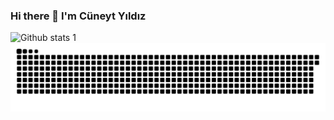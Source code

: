 ### Hi there 👋 I'm Cüneyt Yıldız
![Github stats 1](https://github-readme-stats.vercel.app/api?username=Cuneytyildiz&show_icons=true&theme=gradient)
![github contribution grid snake animation](https://raw.githubusercontent.com/cuneytyildiz/cuneytyildiz/output/github-contribution-grid-snake.svg)
<!--
**Cuneytyildiz/cuneytyildiz** is a ✨ _special_ ✨ repository because its `README.md` (this file) appears on your GitHub profile.

Here are some ideas to get you started:

- 🔭 I’m currently working on ...
- 🌱 I’m currently learning ...
- 👯 I’m looking to collaborate on ...
- 🤔 I’m looking for help with ...
- 💬 Ask me about ...
- 📫 How to reach me: ...
- 😄 Pronouns: ...
- ⚡ Fun fact: ...
-->
